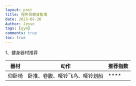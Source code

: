 ```yaml
---
layout: post
title: 程序员健身指南
date: 2023-08-20
Author: Jesse 
tags: [gym]
comments: true
toc: true
---
```


1、健身器材推荐

| 器材 | 动作 | 推荐指数 |
| ---- | ---- | ------- |
| 仰卧椅 | 卧推、卷腹、哑铃飞鸟、哑铃划船 | **** |
